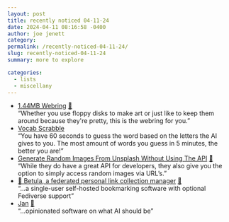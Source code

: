 ```yaml
---
layout: post
title: recently noticed 04-11-24
date: 2024-04-11 08:16:58 -0400
author: joe jenett
category: 
permalink: /recently-noticed-04-11-24/
slug: recently-noticed-04-11-24
summary: more to explore

categories:
  - lists
  - miscellany
---
```

<ul class="links">
	<li><a title="1.44MB Webring" href="https://1.44mb.club/">1.44MB Webring</a> <a href="https://pinboard.in/u:mikael">📌</a><br>“Whether you use floppy disks to make art or just like to keep them around because they're pretty, this is the webring for you.”</li>
	<li><a title="Vocab Scrabble: Play & Learn with AI Scrabble!" href="https://vocabscrabble.com/">Vocab Scrabble</a><br>“You have 60 seconds to guess the word based on the letters the AI gives to you. The most amount of words you guess in 5 minutes, the better you are!”</li>
	<li><a title="Generate Random Images From Unsplash Without Using The API - Andreas Wik" href="https://awik.io/generate-random-images-unsplash-without-using-api/">Generate Random Images From Unsplash Without Using The API</a> <a href="https://pinboard.in/u:cogdog">📌</a><br>“While they do have a great API for developers, they also give you the option to simply access random images via URL’s.”</li>
	<li><a title="GitHub - bouncepaw/betula: Federated bookmarking software." href="https://github.com/bouncepaw/betula">🌳 Betula, a federated personal link collection manager</a> <a href="https://pinboard.in/u:tdjones">📌</a><br>“...a single-user self-hosted bookmarking software with optional Fediverse support”</li>
	<li><a title="Jan - Turn your computer into an AI computer" href="https://jan.ai/">Jan</a> <a href="https://pinboard.in/u:peterkaminski">📌</a><br>“...opinionated software on what AI should be”</li>
</ul>

<a style="display:none;" href="https://brid.gy/publish/mastodon"><small>(cross-posted to mastodon)</small></a>